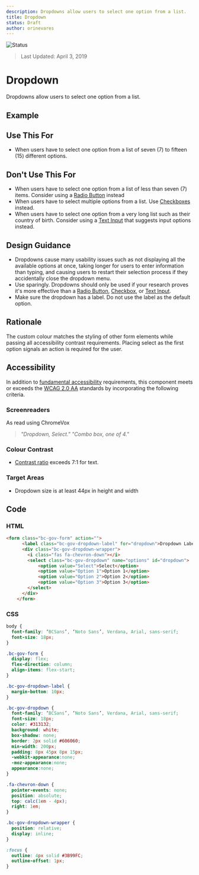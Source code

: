 ```yaml
---
description: Dropdowns allow users to select one option from a list.
title: Dropdown
status: Draft
author: orinevares
---
```


![Status](https://img.shields.io/badge/Recommended-Draft-orange.svg)
> Last Updated: April 3, 2019

# Dropdown
Dropdowns allow users to select one option from a list.

## Example
<component-preview path="components/dropdown/sample.html" height="100px" width="800px"> </component-preview>

## Use This For
* When users have to select one option from a list of seven (7) to fifteen (15) different options.

## Don't Use This For
*	When users have to select one option from a list of less than seven (7) items. Consider using a [Radio Button](https://developer.gov.bc.ca/Design-System/Radio-Button) instead 
* When users have to select multiple options from a list. Use [Checkboxes](https://developer.gov.bc.ca/Design-System/Checkbox) instead.
* When users have to select one option from a very long list such as their country of birth. Consider using a [Text Input](https://developer.gov.bc.ca/Design-System/Text-Input) that suggests input options instead.

## Design Guidance
* Dropdowns cause many usability issues such as not displaying all the available options at once, taking longer for users to enter information than typing, and causing users to restart their selection process if they accidentally close the dropdown menu. 
* Use sparingly. Dropdowns should only be used if your research proves it's more effective than a [Radio Button](https://developer.gov.bc.ca/Design-System/Radio-Button), [Checkbox](https://developer.gov.bc.ca/Design-System/Checkbox), or [Text Input](https://developer.gov.bc.ca/Design-System/Text-Input).
* Make sure the dropdown has a label. Do not use the label as the default option.

## Rationale
The custom colour matches the styling of other form elements while passing all accessibility contrast requirements. Placing select as the first option signals an action is required for the user.

## Accessibility
In addition to [fundamental accessibility]() requirements, this component meets or exceeds the [WCAG 2.0 AA](https://www.w3.org/TR/WCAG20/) standards by incorporating the following criteria.

### Screenreaders
As read using ChromeVox

> *"Dropdown, Select."*
> *"Combo box, one of 4."*

### Colour Contrast
* [Contrast ratio](https://webaim.org/resources/contrastchecker/) exceeds 7:1 for text.

### Target Areas
* Dropdown size is at least 44px in height and width

## Code
### HTML
```html
<form class="bc-gov-form" action="">
      <label class="bc-gov-dropdown-label" for="dropdown">Dropdown Label</label>
      <div class="bc-gov-dropdown-wrapper">
        <i class="fas fa-chevron-down"></i>
        <select class="bc-gov-dropdown" name="options" id="dropdown">
            <option value="Select">Select</option>
            <option value="Option 1">Option 1</option>
            <option value="Option 2">Option 2</option>
            <option value="Option 3">Option 3</option>
        </select>
      </div>
    </form>
```

### CSS
```css
body {
  font-family: ‘BCSans’, ‘Noto Sans’, Verdana, Arial, sans-serif;
  font-size: 18px;
}

.bc-gov-form {
  display: flex;
  flex-direction: column;
  align-items: flex-start;
}

.bc-gov-dropdown-label {
  margin-bottom: 10px;
}

.bc-gov-dropdown {
  font-family: ‘BCSans’, ‘Noto Sans’, Verdana, Arial, sans-serif;
  font-size: 18px;
  color: #313132;
  background: white;
  box-shadow: none;
  border: 2px solid #606060;
  min-width: 200px;
  padding: 8px 45px 8px 15px;
  -webkit-appearance:none;
  -moz-appearance:none;
  appearance:none;
}

.fa-chevron-down {
  pointer-events: none;
  position: absolute;
  top: calc(1em - 4px);
  right: 1em;
}

.bc-gov-dropdown-wrapper {
  position: relative;
  display: inline;
}

:focus {
  outline: 4px solid #3B99FC;
  outline-offset: 1px;
}
```
